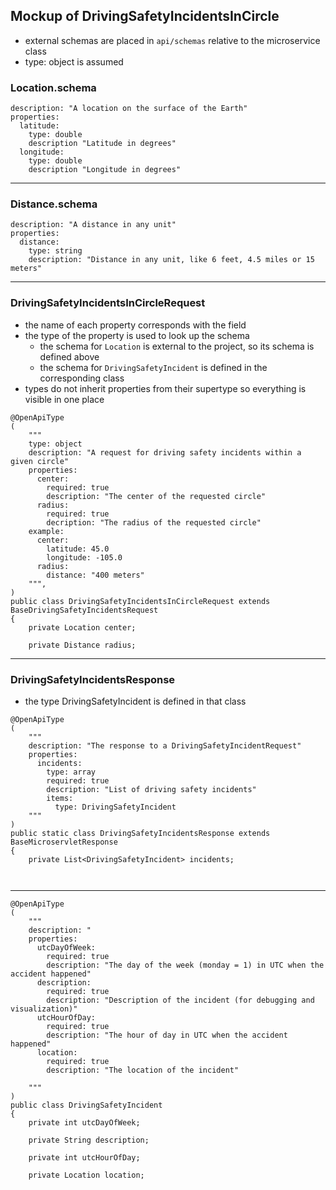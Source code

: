 
## Mockup of DrivingSafetyIncidentsInCircle

 - external schemas are placed in `api/schemas` relative to the microservice class
 - type: object is assumed

### Location.schema

```
description: "A location on the surface of the Earth"  
properties:  
  latitude:  
    type: double  
    description "Latitude in degrees"  
  longitude:  
    type: double  
    description "Longitude in degrees"  
```
    
--------

### Distance.schema

```
description: "A distance in any unit"  
properties:  
  distance:  
    type: string  
    description: "Distance in any unit, like 6 feet, 4.5 miles or 15 meters"
```

--------

### DrivingSafetyIncidentsInCircleRequest

 - the name of each property corresponds with the field
 - the type of the property is used to look up the schema
   - the schema for `Location` is external to the project, so its schema is defined above
   - the schema for `DrivingSafetyIncident` is defined in the corresponding class
 - types do not inherit properties from their supertype so everything is visible in one place

```
@OpenApiType
(
    """
    type: object
    description: "A request for driving safety incidents within a given circle"
    properties:
      center:
        required: true
        description: "The center of the requested circle"
      radius:
        required: true
        decription: "The radius of the requested circle"
    example:
      center:
        latitude: 45.0
        longitude: -105.0
      radius:
        distance: "400 meters"
    """,
)
public class DrivingSafetyIncidentsInCircleRequest extends BaseDrivingSafetyIncidentsRequest
{
    private Location center;

    private Distance radius;
```

--------

### DrivingSafetyIncidentsResponse

 - the type DrivingSafetyIncident is defined in that class

```
@OpenApiType
(
    """
    description: "The response to a DrivingSafetyIncidentRequest"
    properties: 
      incidents:
        type: array
        required: true
        description: "List of driving safety incidents"
        items:
          type: DrivingSafetyIncident
    """
)
public static class DrivingSafetyIncidentsResponse extends BaseMicroservletResponse
{
    private List<DrivingSafetyIncident> incidents;

    
```


--------
 
```
@OpenApiType
(
    """
    description: "
    properties: 
      utcDayOfWeek:
        required: true
        description: "The day of the week (monday = 1) in UTC when the accident happened"
      description:
        required: true
        description: "Description of the incident (for debugging and visualization)"
      utcHourOfDay:
        required: true
        description: "The hour of day in UTC when the accident happened"
      location:
        required: true
        description: "The location of the incident"
      
    """
)
public class DrivingSafetyIncident
{
    private int utcDayOfWeek;

    private String description;

    private int utcHourOfDay;

    private Location location;
```
